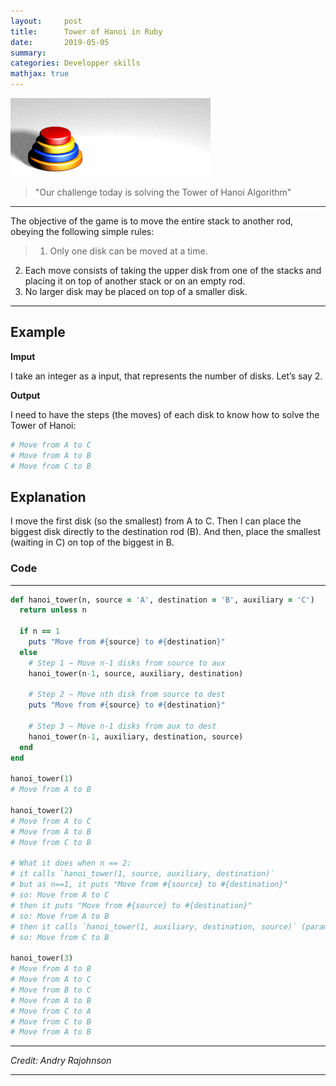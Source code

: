 ```yaml
---
layout:     post
title:      Tower of Hanoi in Ruby
date:       2019-05-05
summary:   
categories: Developper skills
mathjax: true
---
```

![Tower of Hanoi](/images/Tower_of_Hanoi_4.gif)
>"Our challenge today is solving the Tower of Hanoi Algorithm"

---

The objective of the game is to move the entire stack to another rod, obeying the following simple rules:

>1. Only one disk can be moved at a time.
2. Each move consists of taking the upper disk from one of the stacks and placing it on top of another stack or on an empty rod.
3. No larger disk may be placed on top of a smaller disk.

---

## Example

**Imput**

I take an integer as a input, that represents the number of disks. Let’s say 2.

**Output**

I need to have the steps (the moves) of each disk to know how to solve the Tower of Hanoi:

```ruby
# Move from A to C
# Move from A to B
# Move from C to B 
```
## Explanation

I move the first disk (so the smallest) from A to C. Then I can place the biggest disk directly to the destination rod (B). And then, place the smallest (waiting in C) on top of the biggest in B.

### Code

---

```ruby 
def hanoi_tower(n, source = 'A', destination = 'B', auxiliary = 'C')
  return unless n

  if n == 1
    puts "Move from #{source} to #{destination}"
  else
    # Step 1 − Move n-1 disks from source to aux
    hanoi_tower(n-1, source, auxiliary, destination)

    # Step 2 − Move nth disk from source to dest
    puts "Move from #{source} to #{destination}"

    # Step 3 − Move n-1 disks from aux to dest
    hanoi_tower(n-1, auxiliary, destination, source)
  end
end

hanoi_tower(1)
# Move from A to B

hanoi_tower(2)
# Move from A to C
# Move from A to B
# Move from C to B

# What it does when n == 2:
# it calls `hanoi_tower(1, source, auxiliary, destination)`
# but as n==1, it puts "Move from #{source} to #{destination}"
# so: Move from A to C
# then it puts "Move from #{source} to #{destination}"
# so: Move from A to B
# then it calls `hanoi_tower(1, auxiliary, destination, source)` (parameters are in different order)
# so: Move from C to B

hanoi_tower(3)
# Move from A to B
# Move from A to C
# Move from B to C
# Move from A to B
# Move from C to A
# Move from C to B
# Move from A to B
```

---

<footer><cite title="Workshop">Credit: Andry Rajohnson</cite></footer>

---